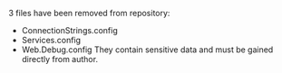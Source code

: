 3 files have been removed from repository:
- ConnectionStrings.config 
- Services.config
- Web.Debug.config
They contain sensitive data and must be gained directly from author.